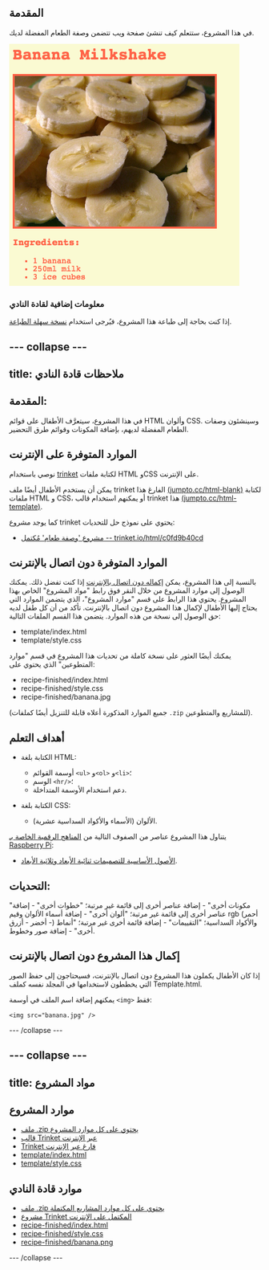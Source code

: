 ## المقدمة

في هذا المشروع، ستتعلم كيف تنشئ صفحة ويب تتضمن وصفة الطعام المفضلة لديك.

![screenshot](images/recipe-final.png)

### معلومات إضافية لقادة النادي

إذا كنت بحاجة إلى طباعة هذا المشروع، فيُرجى استخدام [نسخة سهلة الطباعة](https://projects.raspberrypi.org/en/projects/recipe/print).


--- collapse ---
---
title: ملاحظات قادة النادي
---


## المقدمة:
في هذا المشروع، سيتعرَّف الأطفال على قوائم HTML وألوان CSS. وسينشئون وصفات الطعام المفضلة لديهم، بإضافة المكونات وقوائم طرق التحضير.

## الموارد المتوفرة على الإنترنت

نوصي باستخدام [trinket](https://trinket.io/) لكتابة ملفات HTML وCSS على الإنترنت.

يمكن أن يستخدم الأطفال أيضًا ملف trinket الفارغ هذا [(jumpto.cc/html-blank)](http://jumpto.cc/html-blank) لكتابة ملفات HTML و CSS، أو يمكنهم استخدام قالب trinket هذا [(jumpto.cc/html-template)](http://jumpto.cc/html-template).

كما يوجد مشروع trinket يحتوي على نموذج حل للتحديات:

+ [مشروع 'وصفة طعام' مُكتمل -- trinket.io/html/c0fd9b40cd](https://trinket.io/html/c0fd9b40cd)

## الموارد المتوفرة دون اتصال بالإنترنت
بالنسبة إلى هذا المشروع، يمكن [إكماله دون اتصال بالإنترنت](https://www.codeclubprojects.org/en-GB/resources/webdev-working-offline/) إذا كنت تفضل ذلك. يمكنك الوصول إلى موارد المشروع من خلال النقر فوق رابط "مواد المشروع" الخاص بهذا المشروع. يحتوي هذا الرابط على قسم "موارد المشروع"، الذي يتضمن الموارد التي يحتاج إليها الأطفال لإكمال هذا المشروع دون اتصال بالإنترنت. تأكد من أن كل طفل لديه حق الوصول إلى نسخة من هذه الموارد. يتضمن هذا القسم الملفات التالية:

+ template/index.html
+ template/style.css

يمكنك أيضًا العثور على نسخة كاملة من تحديات هذا المشروع في قسم "موارد المتطوعين" الذي يحتوي على:

+ recipe-finished/index.html
+ recipe-finished/style.css
+ recipe-finished/banana.jpg

(جميع الموارد المذكورة أعلاه قابلة للتنزيل أيضًا كملفات `.zip` للمشاريع والمتطوعين).

## أهداف التعلم
+ الكتابة بلغة HTML:
	+ أوسمة القوائم `<ul>` و`<ol>` و`<li>`؛
	+ الوسم `<hr/>`؛
	+ دعم استخدام الأوسمة المتداخلة.

+ الكتابة بلغة CSS:
	+ الألوان (الأسماء والأكواد السداسية عشرية).

يتناول هذا المشروع عناصر من الصفوف التالية من [المناهج الرقمية الخاصة بـ Raspberry Pi](http://rpf.io/curriculum):

+ [الأصول الأساسية للتصميمات ثنائية الأبعاد وثلاثية الأبعاد](https://www.raspberrypi.org/curriculum/design/creator).

## التحديات:
"مكونات أخرى" - إضافة عناصر أخرى إلى قائمة غير مرتبة؛
"خطوات أخرى" - إضافة عناصر أخرى إلى قائمة غير مرتبة؛
"ألوان أخرى" - إضافة أسماء الألوان وقيم rgb (أحمر - أخضر - أزرق) والأكواد السداسية؛
"التقييمات" - إضافة قائمة أخرى غير مرتبة؛
"أنماط أخرى" - إضافة صور وخطوط.

## إكمال هذا المشروع دون اتصال بالإنترنت
إذا كان الأطفال يكملون هذا المشروع دون اتصال بالإنترنت، فسيحتاجون إلى حفظ الصور التي يخططون لاستخدامها في المجلد نفسه كملف Template.html.

يمكنهم إضافة اسم الملف في أوسمة `<img>` فقط:

```
<img src="banana.jpg" />
```

--- /collapse ---


--- collapse ---
---
title: مواد المشروع
---
## موارد المشروع
* [ملف .zip يحتوي على كل موارد المشروع](resources/recipe-project-resources.zip)
* [قالب Trinket عبر الإنترنت](http://jumpto.cc/trinket-template)
* [Trinket فارغ عبر الإنترنت](http://jumpto.cc/trinket-blank)
* [template/index.html](resources/template-index.html)
* [template/style.css](resources/template-style.css)

## موارد قادة النادي
* [ملف .zip يحتوي على كل موارد المشاريع المكتملة](resources/recipe-volunteer-resources.zip)
* [مشروع Trinket المكتمل على الإنترنت](https://trinket.io/html/c0fd9b40cd)
* [recipe-finished/index.html](resources/recipe-finished-index.html)
* [recipe-finished/style.css](resources/recipe-finished-style.css)
* [recipe-finished/banana.png](resources/recipe-finished-banana.png)

--- /collapse ---